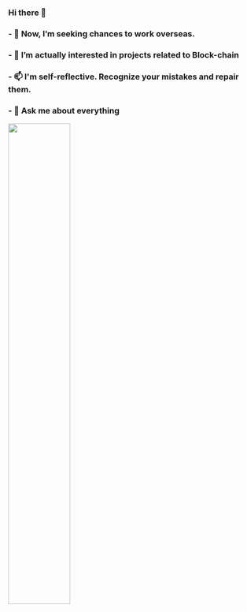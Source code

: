 ### Hi there 👋
### - 🌱 Now, I’m seeking chances to work overseas.
### - 🤔 I’m actually interested in projects related to Block-chain
### - 📫 I'm self-reflective. Recognize your mistakes and repair them.
### - 💬 Ask me about everything

<img src="https://i1.sndcdn.com/artworks-000234683727-7edevl-t500x500.jpg" width="50%" heigh="50%">
<!--
**ryan2kptit/ryan2kptit** is a ✨ _special_ ✨ repository because its `README.md` (this file) appears on your GitHub profile.

Here are some ideas to get you started:

- 🔭 I’m currently working on ...
- 🌱 I’m currently learning ...
- 👯 I’m looking to collaborate on ...
- 🤔 I’m looking for help with ...
- 💬 Ask me about ...
- 📫 How to reach me: ...
- 😄 Pronouns: ...
- ⚡ Fun fact: ...
-->
